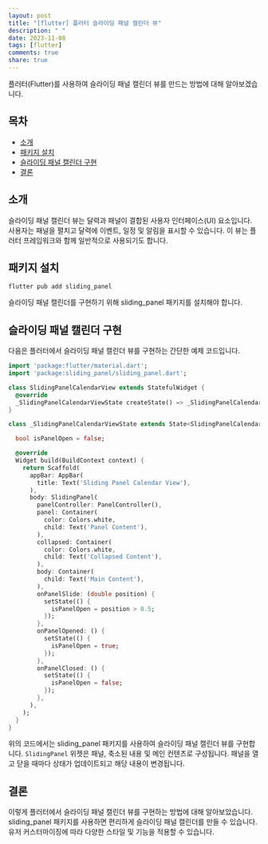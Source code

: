```yaml
---
layout: post
title: "[flutter] 플러터 슬라이딩 패널 캘린더 뷰"
description: " "
date: 2023-11-08
tags: [flutter]
comments: true
share: true
---
```


플러터(Flutter)를 사용하여 슬라이딩 패널 캘린더 뷰를 만드는 방법에 대해 알아보겠습니다.

## 목차
- [소개](#introduction)
- [패키지 설치](#package-installation)
- [슬라이딩 패널 캘린더 구현](#implementation)
- [결론](#conclusion)

## 소개 <a name="introduction"></a>

슬라이딩 패널 캘린더 뷰는 달력과 패널이 결합된 사용자 인터페이스(UI) 요소입니다. 사용자는 패널을 펼치고 달력에 이벤트, 일정 및 알림을 표시할 수 있습니다. 이 뷰는 플러터 프레임워크와 함께 일반적으로 사용되기도 합니다.

## 패키지 설치 <a name="package-installation"></a>

```shell
flutter pub add sliding_panel
```

슬라이딩 패널 캘린더를 구현하기 위해 sliding_panel 패키지를 설치해야 합니다.

## 슬라이딩 패널 캘린더 구현 <a name="implementation"></a>

다음은 플러터에서 슬라이딩 패널 캘린더 뷰를 구현하는 간단한 예제 코드입니다.

```dart
import 'package:flutter/material.dart';
import 'package:sliding_panel/sliding_panel.dart';

class SlidingPanelCalendarView extends StatefulWidget {
  @override
  _SlidingPanelCalendarViewState createState() => _SlidingPanelCalendarViewState();
}

class _SlidingPanelCalendarViewState extends State<SlidingPanelCalendarView> {

  bool isPanelOpen = false;

  @override
  Widget build(BuildContext context) {
    return Scaffold(
      appBar: AppBar(
        title: Text('Sliding Panel Calendar View'),
      ),
      body: SlidingPanel(
        panelController: PanelController(),
        panel: Container(
          color: Colors.white,
          child: Text('Panel Content'),
        ),
        collapsed: Container(
          color: Colors.white,
          child: Text('Collapsed Content'),
        ),
        body: Container(
          child: Text('Main Content'),
        ),
        onPanelSlide: (double position) {
          setState(() {
            isPanelOpen = position > 0.5;
          });
        },
        onPanelOpened: () {
          setState(() {
            isPanelOpen = true;
          });
        },
        onPanelClosed: () {
          setState(() {
            isPanelOpen = false;
          });
        },
      ),
    );
  }
}

```

위의 코드에서는 sliding_panel 패키지를 사용하여 슬라이딩 패널 캘린더 뷰를 구현합니다. `SlidingPanel` 위젯은 패널, 축소된 내용 및 메인 컨텐츠로 구성됩니다. 패널을 열고 닫을 때마다 상태가 업데이트되고 해당 내용이 변경됩니다.

## 결론 <a name="conclusion"></a>

이렇게 플러터에서 슬라이딩 패널 캘린더 뷰를 구현하는 방법에 대해 알아보았습니다. sliding_panel 패키지를 사용하면 편리하게 슬라이딩 패널 캘린더를 만들 수 있습니다. 유저 커스터마이징에 따라 다양한 스타일 및 기능을 적용할 수 있습니다.